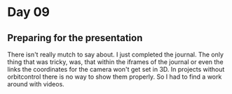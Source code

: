 # Day 09

## Preparing for the presentation

There isn't really mutch to say about. I just completed the journal. The only thing that was tricky, was, that within the iframes of the journal or even the links the coordinates for the camera won't get set in 3D. In projects without orbitcontrol there is no way to show them properly. So I had to find a work around with videos.